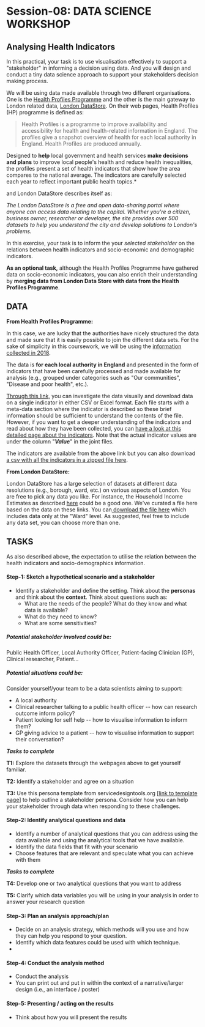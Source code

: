 # Session-08: DATA SCIENCE WORKSHOP  

## Analysing Health Indicators

In this practical, your task is to use visualisation effectively to support a "stakeholder" in informing a decision using data. And you will design and conduct a tiny data science approach to support your stakeholders decision making process.

We will be using data made available through two different organisations. One is the [Health Profiles Programme](https://fingertips.phe.org.uk/profile/health-profiles) and the other is the main gateway to London related data, [London DataStore](http://data.london.gov.uk/). On their web pages, Health Profiles (HP) programme is defined as:

>  Health Profiles is a programme to improve availability and accessibility for health and health-related information in England. The profiles give a snapshot overview of health for each local authority in England. Health Profiles are produced annually.


Designed to **help** local government and health services **make decisions and plans** to improve local people's health and reduce health inequalities, the profiles present a set of health indicators that show how the area compares to the national average. The indicators are carefully selected each year to reflect important public health topics.*

and London DataStore describes itself as:

*The London DataStore is a free and open data-sharing portal where anyone can access data relating to the capital. Whether you're a citizen, business owner, researcher or developer, the site provides over 500 datasets to help you understand the city and develop solutions to London's problems.*

In this exercise, your task is to inform the your *selected stakeholder* on the relations between health indicators and socio-economic and demographic indicators. 

**As an optional task,** although the Health Profiles Programme have gathered data on socio-economic indicators, you can also enrich their understanding by **merging data from London Data Store with data from the Health Profiles Programme**.

## DATA

**From Health Profiles Programme:**

In this case, we are lucky that the authorities have nicely structured the data and made sure that it is easily possible to join the different data sets. For the sake of simplicity in this coursework, we will be using the [information collected in 2018](https://fingertips.phe.org.uk/profile/health-profiles).

The data is **for each local authority in England** and presented in the form of indicators that have been carefully processed and made available for analysis (e.g., grouped under categories such as "Our communities", "Disease and poor health", etc.).

[Through this link](https://fingertips.phe.org.uk/profile/health-profiles/data#page/0/gid/1938132696/pat/6/par/E12000004/ati/101/are/E07000032), you can investigate the data visually and download data on a single indicator in either CSV or Excel format. Each file starts with a meta-data section where the indicator is described so these brief information should be sufficient to understand the contents of the file. However, if you want to get a deeper understanding of the indicators and read about how they have been collected, you can [have a look at this detailed page about the indicators](https://fingertips.phe.org.uk/profile/public-health-outcomes-framework/supporting-information/further-info). Note that the actual indicator values are under the column "***Value***" in the joint files.

The indicators are available from the above link but you can also download [a csv with all the indicators in a zipped file here](http://staff.city.ac.uk/cagatay.turkay.1/Teaching/Resources/INM430/Week10/LocalAuthorityHealthProfiles-DistrictUA.data.csv.zip).

**From London DataStore:**

London DataStore has a large selection of datasets at different data resolutions (e.g., borough, ward, etc.) on various aspects of London. You are free to pick any data you like. For instance, the Household Income Estimates as described [here](http://data.london.gov.uk/dataset/household-income-estimates-small-areas) could be a good one. We've curated a file here based on the data on these links. You can[ download the file here](http://staff.city.ac.uk/~sbbk529/Teaching/Resources/INM430/2015/CW01/gla-household-income-estimates-WardLevel.xlsx) which includes data only at the "Ward" level. As suggested, feel free to include any data set, you can choose more than one.

## TASKS

As also described above, the expectation to utilise the relation between the health indicators and socio-demographics information.

#### Step-1: Sketch a hypothetical scenario and a stakeholder

- Identify a stakeholder and define the setting. Think about the **personas** and think about the **context**. Think about questions such as:
  - What are the needs of the people? What do they know and what data is available?
  - What do they need to know?
  - What are some sensitivities?

##### Potential stakeholder involved could be: 

Public Health Officer, Local Authority Officer, Patient-facing Clinician (GP), Clinical researcher,  Patient...

##### Potential situations could be:

Consider yourself/your team to be a data scientists aiming to support:

- A local authority 
- Clinical researcher talking to a public health officer -- how can research outcome inform policy?
- Patient looking for self help -- how to visualise information to inform them?
- GP giving advice to a patient -- how to visualise information to support their conversation?

***Tasks to complete***

**T1:** Explore the datasets through the webpages above to get yourself familiar.

**T2:** Identify a stakeholder and agree on a situation

**T3:** Use this persona template from servicedesigntools.org [[link to template page](https://servicedesigntools.org/tools/personas)] to help outline a stakeholder persona. Consider how you can help your stakeholder through data when responding to these challenges.

#### Step-2: Identify analytical questions and data    

- Identify a number of analytical questions that you can address using the data available and using the analytical tools that we have available.
- Identify the data fields that fit with your scenario
- Choose features that are relevant and speculate what you can achieve with them

***Tasks to complete***

**T4:** Develop one or two analytical questions that you want to address

**T5:** Clarify which data variables you will be using in your analysis in order to answer your research question

#### Step-3: Plan an analysis approach/plan

- Decide on an analysis strategy, which methods will you use and how they can help you respond to your question.
- Identify which data features could be used with which technique.
- 

#### Step-4: Conduct the analysis method

- Conduct the analysis
- You can print out and put in within the context of a narrative/larger design (i.e., an interface / poster)

#### Step-5: Presenting / acting on the results

- Think about how you will present the results 

